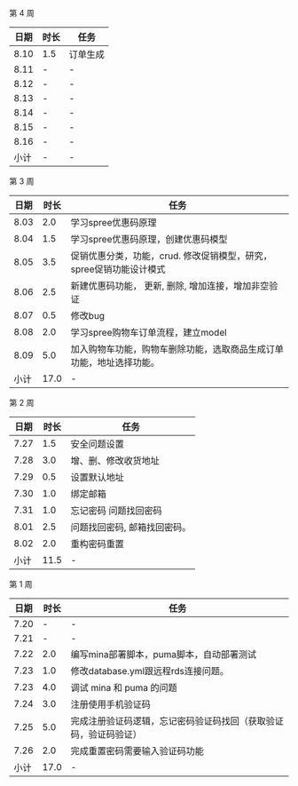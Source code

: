 第 4 周

日期 | 时长 | 任务
---- | ---- | ----
8.10 | 1.5  | 订单生成
8.11 | - | -
8.12 | - | -
8.13 | - | -
8.14 | - | -
8.15 | - | -
8.16 | - | -
小计  | - | -

第 3 周

日期 | 时长 | 任务
---- | ---- | ----
8.03 | 2.0 | 学习spree优惠码原理
8.04 | 1.5 | 学习spree优惠码原理，创建优惠码模型
8.05 | 3.5 | 促销优惠分类，功能，crud. 修改促销模型，研究，spree促销功能设计模式
8.06 | 2.5 | 新建优惠码功能， 更新, 删除, 增加连接，增加非空验证
8.07 | 0.5 | 修改bug
8.08 | 2.0 | 学习spree购物车订单流程，建立model
8.09 | 5.0 | 加入购物车功能，购物车删除功能，选取商品生成订单功能，地址选择功能。
小计 | 17.0 | -

第 2 周

日期 | 时长 | 任务
---- | ---- | ----
7.27 | 1.5 | 安全问题设置
7.28 | 3.0 |  增、删、修改收货地址
7.29 | 0.5 | 设置默认地址
7.30 | 1.0 |  绑定邮箱
7.31 | 1.0 | 忘记密码 问题找回密码
8.01 | 2.5 |  问题找回密码, 邮箱找回密码。
8.02 | 2.0 | 重构密码重置
小计 | 11.5 | -

第 1 周

日期 | 时长 | 任务
---- | ---- | ----
7.20 | - | -
7.21 | - | -
7.22 | 2.0 | 编写mina部署脚本，puma脚本，自动部署测试
7.23 | 1.0 | 修改database.yml跟远程rds连接问题。
7.23 | 4.0 | 调试 mina 和 puma 的问题
7.24 | 3.0 | 注册使用手机验证码
7.25 | 5.0 | 完成注册验证码逻辑，忘记密码验证码找回（获取验证码，验证码验证）
7.26 | 2.0 | 完成重置密码需要输入验证码功能
小计 | 17.0 | -
